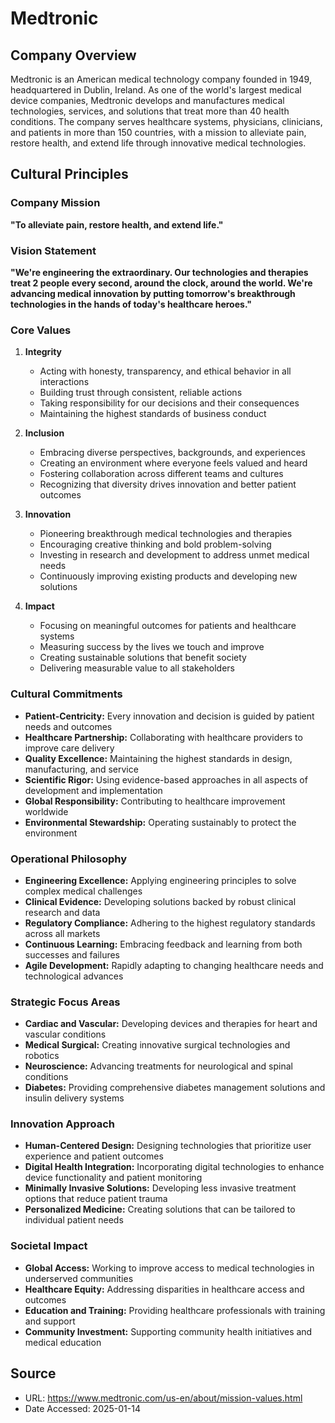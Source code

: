 # Medtronic

## Company Overview

Medtronic is an American medical technology company founded in 1949, headquartered in Dublin, Ireland. As one of the world's largest medical device companies, Medtronic develops and manufactures medical technologies, services, and solutions that treat more than 40 health conditions. The company serves healthcare systems, physicians, clinicians, and patients in more than 150 countries, with a mission to alleviate pain, restore health, and extend life through innovative medical technologies.

## Cultural Principles

### Company Mission

**"To alleviate pain, restore health, and extend life."**

### Vision Statement

**"We're engineering the extraordinary. Our technologies and therapies treat 2 people every second, around the clock, around the world. We're advancing medical innovation by putting tomorrow's breakthrough technologies in the hands of today's healthcare heroes."**

### Core Values

1. **Integrity**
   - Acting with honesty, transparency, and ethical behavior in all interactions
   - Building trust through consistent, reliable actions
   - Taking responsibility for our decisions and their consequences
   - Maintaining the highest standards of business conduct

2. **Inclusion**
   - Embracing diverse perspectives, backgrounds, and experiences
   - Creating an environment where everyone feels valued and heard
   - Fostering collaboration across different teams and cultures
   - Recognizing that diversity drives innovation and better patient outcomes

3. **Innovation**
   - Pioneering breakthrough medical technologies and therapies
   - Encouraging creative thinking and bold problem-solving
   - Investing in research and development to address unmet medical needs
   - Continuously improving existing products and developing new solutions

4. **Impact**
   - Focusing on meaningful outcomes for patients and healthcare systems
   - Measuring success by the lives we touch and improve
   - Creating sustainable solutions that benefit society
   - Delivering measurable value to all stakeholders

### Cultural Commitments

- **Patient-Centricity:** Every innovation and decision is guided by patient needs and outcomes
- **Healthcare Partnership:** Collaborating with healthcare providers to improve care delivery
- **Quality Excellence:** Maintaining the highest standards in design, manufacturing, and service
- **Scientific Rigor:** Using evidence-based approaches in all aspects of development and implementation
- **Global Responsibility:** Contributing to healthcare improvement worldwide
- **Environmental Stewardship:** Operating sustainably to protect the environment

### Operational Philosophy

- **Engineering Excellence:** Applying engineering principles to solve complex medical challenges
- **Clinical Evidence:** Developing solutions backed by robust clinical research and data
- **Regulatory Compliance:** Adhering to the highest regulatory standards across all markets
- **Continuous Learning:** Embracing feedback and learning from both successes and failures
- **Agile Development:** Rapidly adapting to changing healthcare needs and technological advances

### Strategic Focus Areas

- **Cardiac and Vascular:** Developing devices and therapies for heart and vascular conditions
- **Medical Surgical:** Creating innovative surgical technologies and robotics
- **Neuroscience:** Advancing treatments for neurological and spinal conditions
- **Diabetes:** Providing comprehensive diabetes management solutions and insulin delivery systems

### Innovation Approach

- **Human-Centered Design:** Designing technologies that prioritize user experience and patient outcomes
- **Digital Health Integration:** Incorporating digital technologies to enhance device functionality and patient monitoring
- **Minimally Invasive Solutions:** Developing less invasive treatment options that reduce patient trauma
- **Personalized Medicine:** Creating solutions that can be tailored to individual patient needs

### Societal Impact

- **Global Access:** Working to improve access to medical technologies in underserved communities
- **Healthcare Equity:** Addressing disparities in healthcare access and outcomes
- **Education and Training:** Providing healthcare professionals with training and support
- **Community Investment:** Supporting community health initiatives and medical education

## Source
- URL: https://www.medtronic.com/us-en/about/mission-values.html
- Date Accessed: 2025-01-14